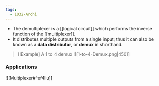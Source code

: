 ```yaml
---
tags:
  - 1032-Archi
---
```

- The demultiplexer is a [[logical circuit]] which performs the inverse function of the [[multiplexer]].
- It distributes multiple outputs from a single input; thus it can also be known as a **data distributor**, or **demux** in shorthand.

>[!Example] A 1 to 4 demux
>![[1-to-4-Demux.png|450]]

### Applications
![[Multiplexer#^ef4llu]]